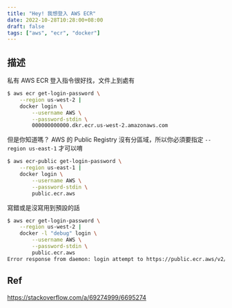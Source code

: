 ```yaml
---
title: "Hey! 我想登入 AWS ECR"
date: 2022-10-28T10:28:00+08:00
draft: false
tags: ["aws", "ecr", "docker"]
---
```


## 描述
私有 AWS ECR 登入指令很好找，文件上到處有
```bash
$ aws ecr get-login-password \
    --region us-west-2 |
    docker login \
        --username AWS \
        --password-stdin \
        000000000000.dkr.ecr.us-west-2.amazonaws.com
```

但是你知道嗎？ AWS 的 Public Registry 沒有分區域，所以你必須要指定 `--region us-east-1` 才可以唷

```bash
$ aws ecr-public get-login-password \
    --region us-east-1 |
    docker login \
        --username AWS \
        --password-stdin \
        public.ecr.aws
```

寫錯或是沒寫用到預設的話
```bash
$ aws ecr get-login-password \
    --region us-west-2 |
    docker -l "debug" login \
        --username AWS \
        --password-stdin \
        public.ecr.aws
Error response from daemon: login attempt to https://public.ecr.aws/v2/ failed with status: 400 Bad Request
```

## Ref
https://stackoverflow.com/a/69274999/6695274
